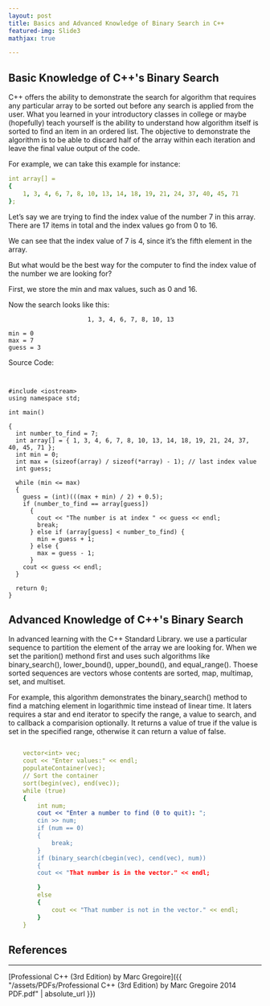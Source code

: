 ```yaml
---
layout: post
title: Basics and Advanced Knowledge of Binary Search in C++
featured-img: Slide3
mathjax: true

---
```

## Basic Knowledge of C++'s Binary Search
C++ offers the ability to demonstrate the search for algorithm that requires any particular array to be sorted out before any
search is applied from the user. What you learned in your introductory classes in college or maybe (hopefully) teach yourself is
the ability to understand how algorithm itself is sorted to find an item in an ordered list. The objective to demonstrate the algorithm
is to be able to discard half of the array within each iteration and leave the final value output of the code.

For example, we can take this example for instance:


```yaml
int array[] =
{
    1, 3, 4, 6, 7, 8, 10, 13, 14, 18, 19, 21, 24, 37, 40, 45, 71
};
```
Let’s say we are trying to find the index value of the number 7 in this array. There are 17 items in total and the index values go from 0 to 16.

We can see that the index value of 7 is 4, since it’s the fifth element in the array.

But what would be the best way for the computer to find the index value of the number we are looking for?

First, we store the min and max values, such as 0 and 16.

Now the search looks like this:

```
                      1, 3, 4, 6, 7, 8, 10, 13

min = 0
max = 7
guess = 3

```

Source Code:
```


#include <iostream>
using namespace std;

int main()

{
  int number_to_find = 7;
  int array[] = { 1, 3, 4, 6, 7, 8, 10, 13, 14, 18, 19, 21, 24, 37, 40, 45, 71 };
  int min = 0;
  int max = (sizeof(array) / sizeof(*array) - 1); // last index value
  int guess;

  while (min <= max)
  {
    guess = (int)(((max + min) / 2) + 0.5);
    if (number_to_find == array[guess])
      {
        cout << "The number is at index " << guess << endl;
        break;
      } else if (array[guess] < number_to_find) {
        min = guess + 1;
      } else {
        max = guess - 1;
      }
    cout << guess << endl;
  }

  return 0;
}

```


## Advanced Knowledge of C++'s Binary Search
In advanced learning with the C++ Standard Library. we use a particular sequence to partition the element of the array we are
looking for. When we set the parition() methond first and uses such algorithms like binary_search(), lower_bound(), upper_bound(), and
equal_range(). Thoese sorted sequences are vectors whose contents are sorted, map, multimap, set, and multiset.

For example, this algorithm demonstrates the binary_search() method to find a matching element in logarithmic time instead of linear
time. It laters requires a star and end iterator to specify the range, a value to search, and to callback a comparision optionally. It returns
a value of true if the value is set in the specified range, otherwise it can return a value of false.

```yaml

    vector<int> vec;
    cout << "Enter values:" << endl;
    populateContainer(vec);
    // Sort the container
    sort(begin(vec), end(vec));
    while (true)
    {
        int num;
        cout << "Enter a number to find (0 to quit): ";
        cin >> num;
        if (num == 0)
        {
            break;
        }
        if (binary_search(cbegin(vec), cend(vec), num))
        {
        cout << "That number is in the vector." << endl;

        }   
        else
        {
            cout << "That number is not in the vector." << endl;
        }
    }

```
## References
---
[Professional C++ (3rd Edition) by Marc Gregoire]({{ "/assets/PDFs/Professional C++ (3rd Edition) by Marc Gregoire 2014 PDF.pdf" | absolute_url }})
